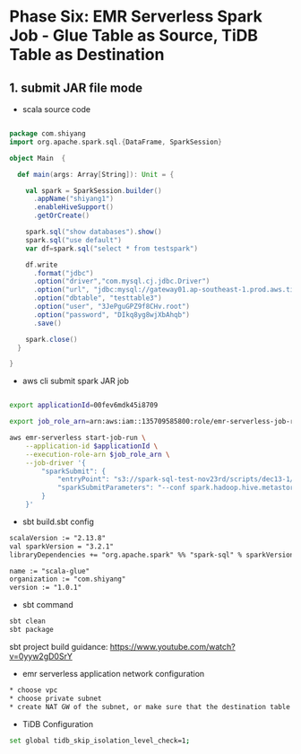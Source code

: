 # Phase Six: EMR Serverless Spark Job - Glue Table as Source, TiDB Table as Destination 

## 1. submit JAR file mode

- scala source code

```scala

package com.shiyang
import org.apache.spark.sql.{DataFrame, SparkSession}

object Main  {

  def main(args: Array[String]): Unit = {

    val spark = SparkSession.builder()
      .appName("shiyang1")
      .enableHiveSupport()
      .getOrCreate()

    spark.sql("show databases").show()
    spark.sql("use default")
    var df=spark.sql("select * from testspark")

    df.write
      .format("jdbc")
      .option("driver","com.mysql.cj.jdbc.Driver")
      .option("url", "jdbc:mysql://gateway01.ap-southeast-1.prod.aws.tidbcloud.com:4000/test")
      .option("dbtable", "testtable3")
      .option("user", "3JePguGPZ9f8CHv.root")
      .option("password", "DIkq8yg8wjXbAhqb")
      .save()

    spark.close()
  }

}
```

- aws cli submit spark JAR job

```sh

export applicationId=00fev6mdk45i8709

export job_role_arn=arn:aws:iam::135709585800:role/emr-serverless-job-role

aws emr-serverless start-job-run \
    --application-id $applicationId \
    --execution-role-arn $job_role_arn \
    --job-driver '{
        "sparkSubmit": {
            "entryPoint": "s3://spark-sql-test-nov23rd/scripts/dec13-1/scala-glue_2.13-1.0.1.jar",
            "sparkSubmitParameters": "--conf spark.hadoop.hive.metastore.client.factory.class=com.amazonaws.glue.catalog.metastore.AWSGlueDataCatalogHiveClientFactory --conf spark.driver.cores=1 --conf spark.driver.memory=3g --conf spark.executor.cores=4 --conf spark.executor.memory=3g --jars s3://spark-sql-test-nov23rd/mysql-connector-j-8.2.0.jar"
        }
    }'

```

- sbt build.sbt config

```txt
scalaVersion := "2.13.8"
val sparkVersion = "3.2.1"
libraryDependencies += "org.apache.spark" %% "spark-sql" % sparkVersion % "provided"

name := "scala-glue"
organization := "com.shiyang"
version := "1.0.1"

```

- sbt command

```sh
sbt clean
sbt package

```
sbt project build guidance:
https://www.youtube.com/watch?v=0yyw2gD0SrY


- emr serverless application network configuration

```txt
* choose vpc
* choose private subnet
* create NAT GW of the subnet, or make sure that the destination table is reachable
```
- TiDB Configuration

```sh
set global tidb_skip_isolation_level_check=1;
```
